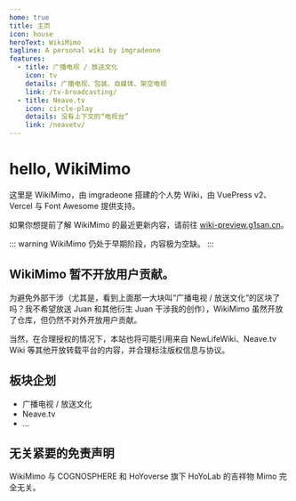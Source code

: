 ```yaml
---
home: true
title: 主页
icon: house
heroText: WikiMimo
tagline: A personal wiki by imgradeone
features:
  - title: 广播电视 / 放送文化
    icon: tv
    details: 广播电视、包装、自媒体、架空电视
    link: /tv-broadcasting/
  - title: Neave.tv
    icon: circle-play
    details: 没有上下文的“电视台”
    link: /neavetv/
---
```


# hello, WikiMimo

这里是 WikiMimo，由 imgradeone 搭建的个人势 Wiki，由 VuePress v2、Vercel 与 Font Awesome 提供支持。

如果你想提前了解 WikiMimo 的最近更新内容，请前往 [wiki-preview.g1san.cn](https://wiki-preview.g1san.cn)。

::: warning
WikiMimo 仍处于早期阶段，内容极为空缺。
:::

## WikiMimo 暂不开放用户贡献。
为避免外部干涉（尤其是，看到上面那一大块叫“广播电视 / 放送文化”的区块了吗？我不希望放送 Juan 和其他衍生 Juan 干涉我的创作），WikiMimo 虽然开放了仓库，但仍然不对外开放用户贡献。

当然，在合理授权的情况下，本站也将可能引用来自 NewLifeWiki、Neave.tv Wiki 等其他开放转载平台的内容，并合理标注版权信息与协议。

## 板块企划

- 广播电视 / 放送文化
- Neave.tv
- ...

## 无关紧要的免责声明

WikiMimo 与 COGNOSPHERE 和 HoYoverse 旗下 HoYoLab 的吉祥物 Mimo 完全无关。
